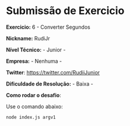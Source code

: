 # Submissão de Exercicio

**Exercicio:** 6 - Converter Segundos

**Nickname:** RudiJr

**Nível Técnico:** - Junior -

**Empresa:** - Nenhuma -

**Twitter**: https://twitter.com/RudiiJunior

**Dificuldade de Resolução:** - Baixa -

**Como rodar o desafio**: 

Use o comando abaixo: 
```bash
node index.js argv1
```